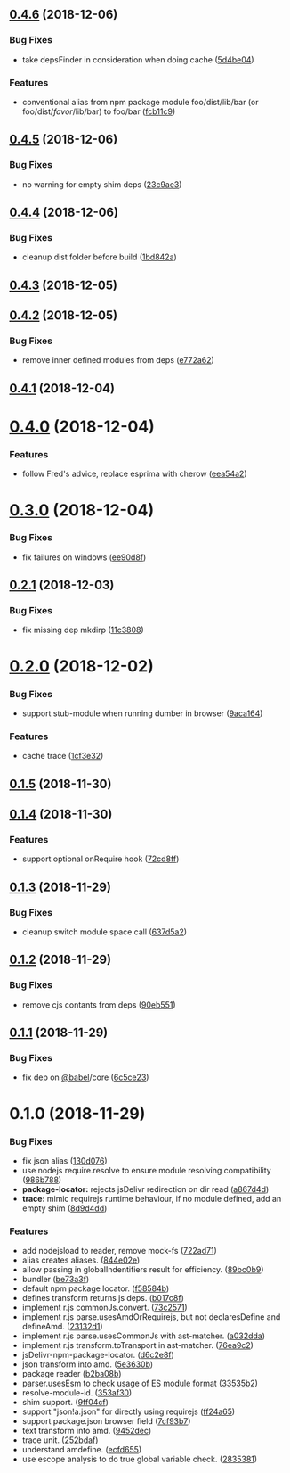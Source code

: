 ## [0.4.6](https://github.com/dumberjs/dumber/compare/v0.4.5...v0.4.6) (2018-12-06)


### Bug Fixes

* take depsFinder in consideration when doing cache ([5d4be04](https://github.com/dumberjs/dumber/commit/5d4be04))


### Features

* conventional alias from npm package module foo/dist/lib/bar (or foo/dist/_favor_/lib/bar) to foo/bar ([fcb11c9](https://github.com/dumberjs/dumber/commit/fcb11c9))



## [0.4.5](https://github.com/dumberjs/dumber/compare/v0.4.4...v0.4.5) (2018-12-06)


### Bug Fixes

* no warning for empty shim deps ([23c9ae3](https://github.com/dumberjs/dumber/commit/23c9ae3))



## [0.4.4](https://github.com/dumberjs/dumber/compare/v0.4.3...v0.4.4) (2018-12-06)


### Bug Fixes

* cleanup dist folder before build ([1bd842a](https://github.com/dumberjs/dumber/commit/1bd842a))



## [0.4.3](https://github.com/dumberjs/dumber/compare/v0.4.2...v0.4.3) (2018-12-05)



## [0.4.2](https://github.com/dumberjs/dumber/compare/v0.4.1...v0.4.2) (2018-12-05)


### Bug Fixes

* remove inner defined modules from deps ([e772a62](https://github.com/dumberjs/dumber/commit/e772a62))



## [0.4.1](https://github.com/dumberjs/dumber/compare/v0.4.0...v0.4.1) (2018-12-04)



# [0.4.0](https://github.com/dumberjs/dumber/compare/v0.3.0...v0.4.0) (2018-12-04)


### Features

* follow Fred's advice, replace esprima with cherow ([eea54a2](https://github.com/dumberjs/dumber/commit/eea54a2))



# [0.3.0](https://github.com/dumberjs/dumber/compare/v0.2.1...v0.3.0) (2018-12-04)


### Bug Fixes

* fix failures on windows ([ee90d8f](https://github.com/dumberjs/dumber/commit/ee90d8f))



## [0.2.1](https://github.com/huochunpeng/dumber/compare/v0.2.0...v0.2.1) (2018-12-03)


### Bug Fixes

* fix missing dep mkdirp ([11c3808](https://github.com/huochunpeng/dumber/commit/11c3808))



# [0.2.0](https://github.com/huochunpeng/dumber/compare/v0.1.5...v0.2.0) (2018-12-02)


### Bug Fixes

* support stub-module when running dumber in browser ([9aca164](https://github.com/huochunpeng/dumber/commit/9aca164))


### Features

* cache trace ([1cf3e32](https://github.com/huochunpeng/dumber/commit/1cf3e32))



## [0.1.5](https://github.com/huochunpeng/dumber/compare/v0.1.4...v0.1.5) (2018-11-30)



## [0.1.4](https://github.com/huochunpeng/dumber/compare/v0.1.3...v0.1.4) (2018-11-30)


### Features

* support optional onRequire hook ([72cd8ff](https://github.com/huochunpeng/dumber/commit/72cd8ff))



## [0.1.3](https://github.com/huochunpeng/dumber/compare/v0.1.2...v0.1.3) (2018-11-29)


### Bug Fixes

* cleanup switch module space call ([637d5a2](https://github.com/huochunpeng/dumber/commit/637d5a2))



## [0.1.2](https://github.com/huochunpeng/dumber/compare/v0.1.1...v0.1.2) (2018-11-29)


### Bug Fixes

* remove cjs contants from deps ([90eb551](https://github.com/huochunpeng/dumber/commit/90eb551))



## [0.1.1](https://github.com/huochunpeng/dumber/compare/v0.1.0...v0.1.1) (2018-11-29)


### Bug Fixes

* fix dep on [@babel](https://github.com/babel)/core ([6c5ce23](https://github.com/huochunpeng/dumber/commit/6c5ce23))



# 0.1.0 (2018-11-29)


### Bug Fixes

* fix json alias ([130d076](https://github.com/huochunpeng/dumber/commit/130d076))
* use nodejs require.resolve to ensure module resolving compatibility ([986b788](https://github.com/huochunpeng/dumber/commit/986b788))
* **package-locator:** rejects jsDelivr redirection on dir read ([a867d4d](https://github.com/huochunpeng/dumber/commit/a867d4d))
* **trace:** mimic requirejs runtime behaviour, if no module defined, add an empty shim ([8d9d4dd](https://github.com/huochunpeng/dumber/commit/8d9d4dd))


### Features

* add nodejsload to reader, remove mock-fs ([722ad71](https://github.com/huochunpeng/dumber/commit/722ad71))
* alias creates aliases. ([844e02e](https://github.com/huochunpeng/dumber/commit/844e02e))
* allow passing in globalIndentifiers result for efficiency. ([89bc0b9](https://github.com/huochunpeng/dumber/commit/89bc0b9))
* bundler ([be73a3f](https://github.com/huochunpeng/dumber/commit/be73a3f))
* default npm package locator. ([f58584b](https://github.com/huochunpeng/dumber/commit/f58584b))
* defines transform returns js deps. ([b017c8f](https://github.com/huochunpeng/dumber/commit/b017c8f))
* implement r.js commonJs.convert. ([73c2571](https://github.com/huochunpeng/dumber/commit/73c2571))
* implement r.js parse.usesAmdOrRequirejs, but not declaresDefine and defineAmd. ([23132d1](https://github.com/huochunpeng/dumber/commit/23132d1))
* implement r.js parse.usesCommonJs with ast-matcher. ([a032dda](https://github.com/huochunpeng/dumber/commit/a032dda))
* implement r.js transform.toTransport in ast-matcher. ([76ea9c2](https://github.com/huochunpeng/dumber/commit/76ea9c2))
* jsDelivr-npm-package-locator. ([d6c2e8f](https://github.com/huochunpeng/dumber/commit/d6c2e8f))
* json transform into amd. ([5e3630b](https://github.com/huochunpeng/dumber/commit/5e3630b))
* package reader ([b2ba08b](https://github.com/huochunpeng/dumber/commit/b2ba08b))
* parser.usesEsm to check usage of ES module format ([33535b2](https://github.com/huochunpeng/dumber/commit/33535b2))
* resolve-module-id. ([353af30](https://github.com/huochunpeng/dumber/commit/353af30))
* shim support. ([9ff04cf](https://github.com/huochunpeng/dumber/commit/9ff04cf))
* support "json!a.json" for directly using requirejs ([ff24a65](https://github.com/huochunpeng/dumber/commit/ff24a65))
* support package.json browser field ([7cf93b7](https://github.com/huochunpeng/dumber/commit/7cf93b7))
* text transform into amd. ([9452dec](https://github.com/huochunpeng/dumber/commit/9452dec))
* trace unit. ([252bdaf](https://github.com/huochunpeng/dumber/commit/252bdaf))
* understand amdefine. ([ecfd655](https://github.com/huochunpeng/dumber/commit/ecfd655))
* use escope analysis to do true global variable check. ([2835381](https://github.com/huochunpeng/dumber/commit/2835381))




